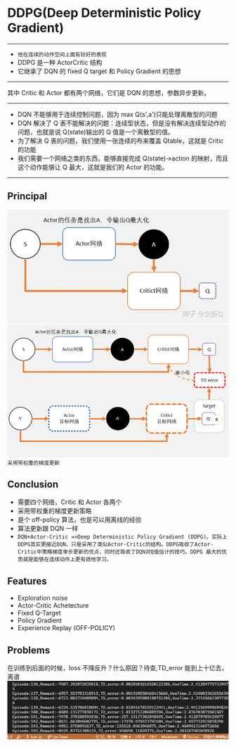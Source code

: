 # DDPG(Deep Deterministic Policy Gradient)

---

- `他在连续的动作空间上面有较好的表现`
- DDPG 是一种 ActorCritic 结构
- 它继承了 DQN 的 fixed Q target 和 Policy Gradient 的思想

---

其中 Critic 和 Actor 都有两个网络，它们是 DQN 的思想，参数异步更新。<br>

---

- DQN 不能够用于连续控制问题，因为 max Q(s',a')只能处理离散型的问题
- DQN 解决了 Q 表不能解决的问题：连续型状态，但是没有解决连续型动作的问题，也就是说 Q(state)输出的 Q 值是一个离散型的值。
- 为了解决 Q 表的问题，我们使用一张连续的布来覆盖 Qtable，这就是 Critic 的功能
- 我们需要一个网络之类的东西，能够直接完成 Q(state)->action 的映射，而且这个动作能够让 Q 最大，这就是我们的 Actor 的功能。

---

## Principal

![](./ActorCritic.jpg)<br>
![](principle.png)<br>
`采用带权重的梯度更新`

## Conclusion

- 需要四个网络，Critic 和 Actor 各两个
- 采用带权重的梯度更新策略
- 是个 off-policy 算法，也是可以用离线的经验
- 算法更新跟 DQN 一样
- `DQN+Actor-Critic =>Deep Deterministic Policy Gradient (DDPG)。实际上DDPG其实更接近DQN，只是采用了类似Actor-Critic的结构。DDPG吸收了Actor-Critic中策略梯度单步更新的优点，同时还吸收了DQN对Q值估计的技巧。DDPG 最大的优势就是能够在连续动作上更有效地学习。`

## Features

- Exploration noise
- Actor-Critic Achetecture
- Fixed Q-Target
- Policy Gradient
- Experience Replay (OFF-POLICY)

## Problems

在训练到后面的时候，loss 不降反升？什么原因？待查,TD_error 能到上十亿去，离谱
![](./loss_increased.png)
